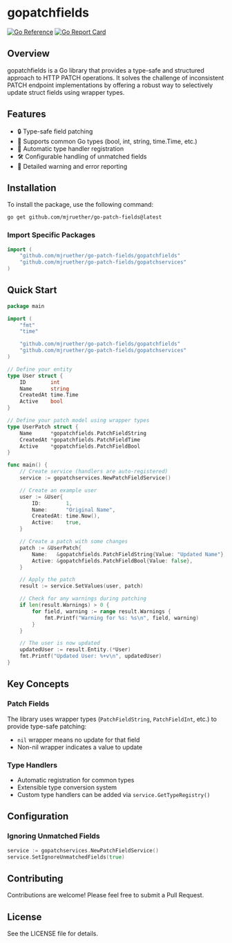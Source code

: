 # gopatchfields

[![Go Reference](https://pkg.go.dev/badge/github.com/mjruether/go-patch-fields.svg)](https://pkg.go.dev/github.com/mjruether/go-patch-fields)
[![Go Report Card](https://goreportcard.com/badge/github.com/mjruether/go-patch-fields)](https://goreportcard.com/report/github.com/mjruether/go-patch-fields)

## Overview

gopatchfields is a Go library that provides a type-safe and structured approach to HTTP PATCH operations. It solves the challenge of inconsistent PATCH endpoint implementations by offering a robust way to selectively update struct fields using wrapper types.

## Features

- 🔒 Type-safe field patching
- 🧩 Supports common Go types (bool, int, string, time.Time, etc.)
- 🚀 Automatic type handler registration
- 🛠 Configurable handling of unmatched fields
- 📝 Detailed warning and error reporting

## Installation

To install the package, use the following command:

```bash
go get github.com/mjruether/go-patch-fields@latest
```

### Import Specific Packages

```go
import (
    "github.com/mjruether/go-patch-fields/gopatchfields"
    "github.com/mjruether/go-patch-fields/gopatchservices"
)
```

## Quick Start

```go
package main

import (
    "fmt"
    "time"

    "github.com/mjruether/go-patch-fields/gopatchfields"
    "github.com/mjruether/go-patch-fields/gopatchservices"
)

// Define your entity
type User struct {
    ID        int
    Name      string
    CreatedAt time.Time
    Active    bool
}

// Define your patch model using wrapper types
type UserPatch struct {
    Name      *gopatchfields.PatchFieldString
    CreatedAt *gopatchfields.PatchFieldTime
    Active    *gopatchfields.PatchFieldBool
}

func main() {
    // Create service (handlers are auto-registered)
    service := gopatchservices.NewPatchFieldService()

    // Create an example user
    user := &User{
        ID:        1,
        Name:      "Original Name",
        CreatedAt: time.Now(),
        Active:    true,
    }

    // Create a patch with some changes
    patch := &UserPatch{
        Name:   &gopatchfields.PatchFieldString{Value: "Updated Name"},
        Active: &gopatchfields.PatchFieldBool{Value: false},
    }

    // Apply the patch
    result := service.SetValues(user, patch)

    // Check for any warnings during patching
    if len(result.Warnings) > 0 {
        for field, warning := range result.Warnings {
            fmt.Printf("Warning for %s: %s\n", field, warning)
        }
    }

    // The user is now updated
    updatedUser := result.Entity.(*User)
    fmt.Printf("Updated User: %+v\n", updatedUser)
}
```

## Key Concepts

### Patch Fields

The library uses wrapper types (`PatchFieldString`, `PatchFieldInt`, etc.) to provide type-safe patching:
- `nil` wrapper means no update for that field
- Non-nil wrapper indicates a value to update

### Type Handlers

- Automatic registration for common types
- Extensible type conversion system
- Custom type handlers can be added via `service.GetTypeRegistry()`

## Configuration

### Ignoring Unmatched Fields

```go
service := gopatchservices.NewPatchFieldService()
service.SetIgnoreUnmatchedFields(true)
```

## Contributing

Contributions are welcome! Please feel free to submit a Pull Request.

## License

See the LICENSE file for details.
